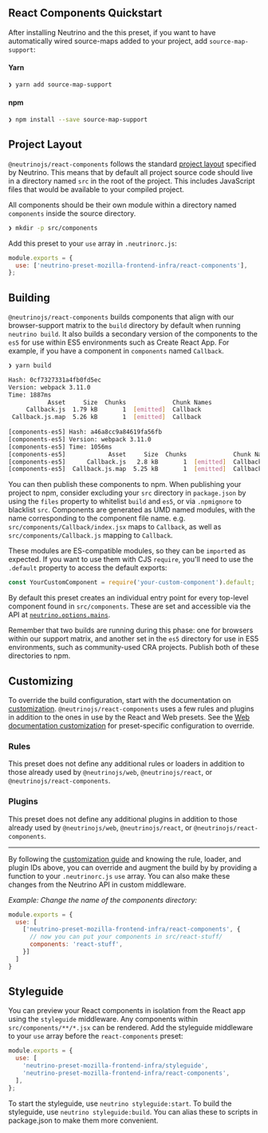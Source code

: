 ## React Components Quickstart

After installing Neutrino and the this preset, if you want to have automatically
wired source-maps added to your project, add `source-map-support`:

#### Yarn

```bash
❯ yarn add source-map-support
```

#### npm

```bash
❯ npm install --save source-map-support
```

## Project Layout

`@neutrinojs/react-components` follows the standard
[project layout](https://neutrino.js.org/project-layout) specified by Neutrino.
This means that by default all project source code should live in a directory
named `src` in the root of the project. This includes JavaScript files that
would be available to your compiled project.

All components should be their own module within a directory named `components`
inside the source directory.

```bash
❯ mkdir -p src/components
```

Add this preset to your `use` array in `.neutrinorc.js`:

```js
module.exports = {
  use: ['neutrino-preset-mozilla-frontend-infra/react-components'],
};
```

## Building

`@neutrinojs/react-components` builds components that align with our
browser-support matrix to the `build` directory by default when running
`neutrino build`. It also builds a secondary version of the components to the
`es5` for use within ES5 environments such as Create React App.
For example, if you have a component in `components` named `Callback`.

```bash
❯ yarn build

Hash: 0cf7327331a4fb0fd5ec
Version: webpack 3.11.0
Time: 1887ms
           Asset     Size  Chunks             Chunk Names
     Callback.js  1.79 kB       1  [emitted]  Callback
 Callback.js.map  5.26 kB       1  [emitted]  Callback
 
[components-es5] Hash: a46a8cc9a84619fa56fb
[components-es5] Version: webpack 3.11.0
[components-es5] Time: 1056ms
[components-es5]            Asset     Size  Chunks             Chunk Names
[components-es5]      Callback.js   2.8 kB       1  [emitted]  Callback
[components-es5]  Callback.js.map  5.25 kB       1  [emitted]  Callback
```

You can then publish these components to npm. When publishing your project to
npm, consider excluding your `src` directory in `package.json` by using the
`files` property to whitelist `build` and `es5`, or via `.npmignore` to
blacklist `src`. Components are generated as UMD named modules, with the name
corresponding to the component file name. e.g.
`src/components/Callback/index.jsx` maps to `Callback`, as well as
`src/components/Callback.js` mapping to `Callback`.

These modules are ES-compatible modules, so they can be `import`ed as expected.
If you want to use them with CJS `require`, you'll need to use the
`.default` property to access the default exports:

```js
const YourCustomComponent = require('your-custom-component').default;
```

By default this preset creates an individual entry point for every top-level
component found in `src/components`. These are set and accessible via the API at
[`neutrino.options.mains`](https://neutrino.js.org/api#optionsmains).

Remember that two builds are running during this phase: one for browsers within
our support matrix, and another set in the `es5` directory for use in ES5
environments, such as community-used CRA projects. Publish both of these
directories to npm.

## Customizing

To override the build configuration, start with the documentation on
[customization](https://neutrino.js.org/customization).
`@neutrinojs/react-components` uses a few rules and plugins in addition to the
ones in use by the React and Web presets.
See the [Web documentation customization](https://neutrino.js.org/packages/web#customizing)
for preset-specific configuration to override.

### Rules

This preset does not define any additional rules or loaders in addition to those
already used by `@neutrinojs/web`, `@neutrinojs/react`, or
`@neutrinojs/react-components`.

### Plugins

This preset does not define any additional plugins in addition to those already
used by `@neutrinojs/web`, `@neutrinojs/react`, or `@neutrinojs/react-components`.

---

By following the [customization guide](https://neutrino.js.org/customization)
and knowing the rule, loader, and plugin IDs above, you can override and augment
the build by by providing a function to your `.neutrinorc.js` `use` array. You
can also make these changes from the Neutrino API in custom middleware.

_Example: Change the name of the components directory:_

```js
module.exports = {
  use: [
    ['neutrino-preset-mozilla-frontend-infra/react-components', {
      // now you can put your components in src/react-stuff/
      components: 'react-stuff', 
    }]
  ]
}
```

## Styleguide

You can preview your React components in isolation from the React app using the
`styleguide` middleware. Any components within `src/components/**/*.jsx` can be
rendered. Add the styleguide middleware to your `use` array before the
`react-components` preset:

```js
module.exports = {
  use: [
    'neutrino-preset-mozilla-frontend-infra/styleguide',
    'neutrino-preset-mozilla-frontend-infra/react-components',
  ],
};
```

To start the styleguide, use `neutrino styleguide:start`.
To build the styleguide, use `neutrino styleguide:build`. You can alias these to
scripts in package.json to make them more convenient.
